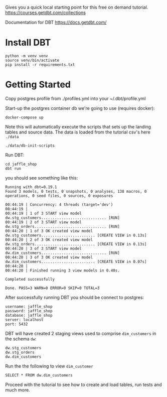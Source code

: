 Gives you a quick local starting point for this free on demand tutorial.
https://courses.getdbt.com/collections

Documentation for DBT https://docs.getdbt.com/

# Install DBT

```
python -m venv venv
source venv/bin/activate
pip install -r requirements.txt
```

# Getting Started

Copy postgres profile from ./profiles.yml into your ~/.dbt/profile.yml

Start-up the postgres container db we're going to use (requires docker):
```
docker-compose up
```

Note this will automatically execute the scripts that sets up the landing tables and source data.
The data is loaded from the tutorial csv's here `./data`
```
./data/db-init-scripts
```

Run DBT:
```
cd jaffle_shop
dbt run
```

you should see something like this:

```
Running with dbt=0.19.1
Found 3 models, 0 tests, 0 snapshots, 0 analyses, 138 macros, 0 operations, 0 seed files, 0 sources, 0 exposures

00:44:19 | Concurrency: 4 threads (target='dev')
00:44:19 | 
00:44:19 | 1 of 3 START view model dw.stg_customers............................. [RUN]
00:44:19 | 2 of 3 START view model dw.stg_orders................................ [RUN]
00:44:20 | 1 of 3 OK created view model dw.stg_customers........................ [CREATE VIEW in 0.13s]
00:44:20 | 2 of 3 OK created view model dw.stg_orders........................... [CREATE VIEW in 0.13s]
00:44:20 | 3 of 3 START view model dw.dim_customers............................. [RUN]
00:44:20 | 3 of 3 OK created view model dw.dim_customers........................ [CREATE VIEW in 0.07s]
00:44:20 | 
00:44:20 | Finished running 3 view models in 0.40s.

Completed successfully

Done. PASS=3 WARN=0 ERROR=0 SKIP=0 TOTAL=3
```

After successfully running DBT you should be connect to postgres:

```
username: jaffle_shop
password: jaffle_shop
database: jaffle_shop
server: localhost
port: 5432
```

DBT will have created 2 staging views used to comprise `dim_customers` in the schema `dw`:
```
dw.stg_customers
dw.stg_orders
dw.dim_customers
```

Run the the following to view `dim_customer`
```
SELECT * FROM dw.dim_customers
```

Proceed with the tutorial to see how to create and load tables, run tests and much more.

